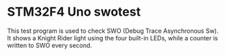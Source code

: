 # STM32F4 Uno swotest

This test program is used to check SWO (Debug Trace Asynchronous Sw).
It shows a Knight Rider light using the four built-in LEDs, while a counter is written to SWO every second.
